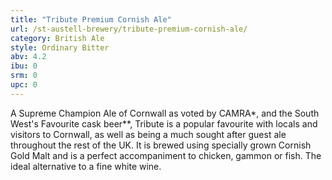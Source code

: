 ```yaml
---
title: "Tribute Premium Cornish Ale"
url: /st-austell-brewery/tribute-premium-cornish-ale/
category: British Ale
style: Ordinary Bitter
abv: 4.2
ibu: 0
srm: 0
upc: 0
---
```

A Supreme Champion Ale of Cornwall as
voted by CAMRA*, and the South West's Favourite cask beer**, Tribute is a popular
favourite with locals and visitors to Cornwall, as well as being a much sought after guest ale throughout the rest of the UK. It is brewed using specially grown Cornish Gold Malt and is a perfect accompaniment to chicken, gammon or fish. The ideal alternative to a fine white wine.
